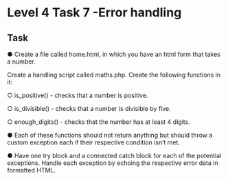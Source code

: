 # Level 4 Task 7 -Error handling

## Task

● Create a file called home.html, in which you have an html form that takes a number. 

Create a handling script called maths.php. Create the following functions in it:

○ is_positive() - checks that a number is positive.

○ is_divisible() - checks that a number is divisible by five.

○ enough_digits() - checks that the number has at least 4 digits.

● Each of these functions should not return anything but should throw a custom exception each if their respective condition isn’t met.

● Have one try block and a connected catch block for each of the potential exceptions. Handle each exception by echoing the respective error data in formatted HTML.
